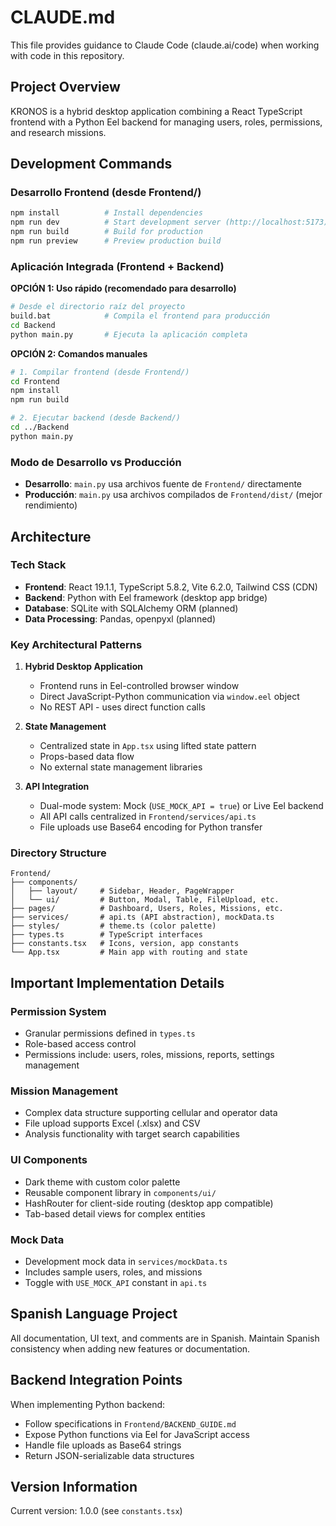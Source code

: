# CLAUDE.md

This file provides guidance to Claude Code (claude.ai/code) when working with code in this repository.

## Project Overview

KRONOS is a hybrid desktop application combining a React TypeScript frontend with a Python Eel backend for managing users, roles, permissions, and research missions.

## Development Commands

### Desarrollo Frontend (desde Frontend/)
```bash
npm install          # Install dependencies
npm run dev          # Start development server (http://localhost:5173)
npm run build        # Build for production
npm run preview      # Preview production build
```

### Aplicación Integrada (Frontend + Backend)

**OPCIÓN 1: Uso rápido (recomendado para desarrollo)**
```bash
# Desde el directorio raíz del proyecto
build.bat            # Compila el frontend para producción
cd Backend
python main.py       # Ejecuta la aplicación completa
```

**OPCIÓN 2: Comandos manuales**
```bash
# 1. Compilar frontend (desde Frontend/)
cd Frontend
npm install
npm run build

# 2. Ejecutar backend (desde Backend/)
cd ../Backend
python main.py
```

### Modo de Desarrollo vs Producción
- **Desarrollo**: `main.py` usa archivos fuente de `Frontend/` directamente
- **Producción**: `main.py` usa archivos compilados de `Frontend/dist/` (mejor rendimiento)

## Architecture

### Tech Stack
- **Frontend**: React 19.1.1, TypeScript 5.8.2, Vite 6.2.0, Tailwind CSS (CDN)
- **Backend**: Python with Eel framework (desktop app bridge)
- **Database**: SQLite with SQLAlchemy ORM (planned)
- **Data Processing**: Pandas, openpyxl (planned)

### Key Architectural Patterns

1. **Hybrid Desktop Application**
   - Frontend runs in Eel-controlled browser window
   - Direct JavaScript-Python communication via `window.eel` object
   - No REST API - uses direct function calls

2. **State Management**
   - Centralized state in `App.tsx` using lifted state pattern
   - Props-based data flow
   - No external state management libraries

3. **API Integration**
   - Dual-mode system: Mock (`USE_MOCK_API = true`) or Live Eel backend
   - All API calls centralized in `Frontend/services/api.ts`
   - File uploads use Base64 encoding for Python transfer

### Directory Structure

```
Frontend/
├── components/
│   ├── layout/     # Sidebar, Header, PageWrapper
│   └── ui/         # Button, Modal, Table, FileUpload, etc.
├── pages/          # Dashboard, Users, Roles, Missions, etc.
├── services/       # api.ts (API abstraction), mockData.ts
├── styles/         # theme.ts (color palette)
├── types.ts        # TypeScript interfaces
├── constants.tsx   # Icons, version, app constants
└── App.tsx         # Main app with routing and state
```

## Important Implementation Details

### Permission System
- Granular permissions defined in `types.ts`
- Role-based access control
- Permissions include: users, roles, missions, reports, settings management

### Mission Management
- Complex data structure supporting cellular and operator data
- File upload supports Excel (.xlsx) and CSV
- Analysis functionality with target search capabilities

### UI Components
- Dark theme with custom color palette
- Reusable component library in `components/ui/`
- HashRouter for client-side routing (desktop app compatible)
- Tab-based detail views for complex entities

### Mock Data
- Development mock data in `services/mockData.ts`
- Includes sample users, roles, and missions
- Toggle with `USE_MOCK_API` constant in `api.ts`

## Spanish Language Project
All documentation, UI text, and comments are in Spanish. Maintain Spanish consistency when adding new features or documentation.

## Backend Integration Points
When implementing Python backend:
- Follow specifications in `Frontend/BACKEND_GUIDE.md`
- Expose Python functions via Eel for JavaScript access
- Handle file uploads as Base64 strings
- Return JSON-serializable data structures

## Version Information
Current version: 1.0.0 (see `constants.tsx`)